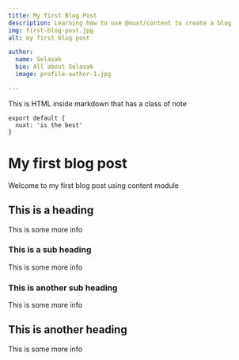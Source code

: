 ```yaml
---
title: My first Blog Post
description: Learning how to use @nuxt/content to create a blog
img: first-blog-post.jpg
alt: my first blog post

author:
  name: Selasak
  bio: All about Selasak
  image: profile-author-1.jpg

---
```


<!-- <author :author="author"></author> -->

<div class="p-4 mb-4 text-white bg-blue-500">
  This is HTML inside markdown that has a class of note
</div>

<info-box>
  <template #info-box>
    This is a vue component inside markdown using slots
  </template>
</info-box>

```
export default {
  nuxt: 'is the best'
}
```


# My first blog post

Welcome to my first blog post using content module

## This is a heading

This is some more info

### This is a sub heading

This is some more info

### This is another sub heading

This is some more info

## This is another heading

This is some more info